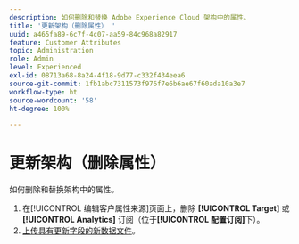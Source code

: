 ```yaml
---
description: 如何删除和替换 Adobe Experience Cloud 架构中的属性。
title: '更新架构（删除属性） '
uuid: a465fa89-6c7f-4c07-aa59-84c968a82917
feature: Customer Attributes
topic: Administration
role: Admin
level: Experienced
exl-id: 08713a68-8a24-4f18-9d77-c332f434eea6
source-git-commit: 1fb1abc7311573f976f7e6b6ae67f60ada10a3e7
workflow-type: ht
source-wordcount: '58'
ht-degree: 100%

---
```


# 更新架构（删除属性）

如何删除和替换架构中的属性。

1. 在[!UICONTROL 编辑客户属性来源]页面上，删除 **[!UICONTROL Target]** 或 **[!UICONTROL Analytics]** 订阅（位于&#x200B;**[!UICONTROL 配置订阅]**&#x200B;下）。
1. [上传具有更新字段的新数据文件](t-crs-usecase.md#task_BCC327B2A0EF4A1BBB2934013AB92B78)。
